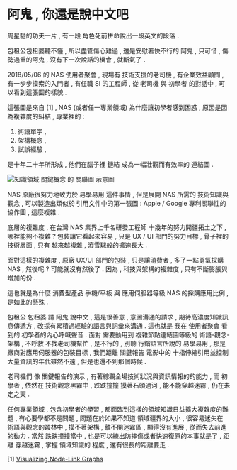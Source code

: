 # 阿鬼 , 你還是說中文吧

周星馳的功夫一片 , 有一段 角色死前拼命說出一段英文的段落 .

包租公包租婆聽不懂 , 所以盡管傷心難過 , 還是安慰著快不行的 阿鬼 , 只可惜 , 傷勢過重的阿鬼 , 沒有下一次說話的機會 , 就斷氣了 .

2018/05/06 的 NAS 使用者聚會 , 現場有 技術支援的老司機 , 有企業效益顧問 , 有一步步摸索的入門者 , 有任職 SI 的工程師 , 從 老司機 與 初學者 的對話中 , 可以看到這張圖的樣貌 .

這張圖是來自 [1] , NAS (或者任一專業領域) 為什麼讓初學者感到困惑 , 原因是因為複雜度的糾結 , 專業裡的 :

1. 術語單字 ,
2. 架構概念 ,
3. 試誤經驗 , 

是十年二十年所形成 , 他們在腦子裡 鏈結 成為一幅壯觀而有效率的 連結圖 .

![知識領域 關鍵概念 的 關聯圖 示意圖](https://cdn-images-1.medium.com/max/1600/1*UlfG6Q33A88oLXWc4h0BKQ.jpeg)

NAS 原廠很努力地致力於 易學易用 這件事情 , 但是展開 NAS 所需的 技術知識與觀念 , 可以製造出類似於 引用文件中的第一張圖 : Apple / Google 專利關聯性的協作圖 , 這麼複雜 .

底層的複雜度 , 在台灣 NAS 業界上千名研發工程師 十幾年的努力開疆拓土之下 , 哪裡能夠不複雜 ? 包裝讓它看起來容易 , 只是 UX / UI 部門的努力目標 , 骨子裡的技術層面 , 只有 越來越複雜 , 滾雪球般的擴速長大 .

面對這樣的複雜度 , 原廠 UX/UI 部門的包裝 , 只是讓消費者 , 多了一點勇氣採購 NAS , 然後呢 ? 可能就沒有然後了 .
因為 , 科技與架構的複雜度 , 只有不斷膨脹與增加的份 .

這也就是為什麼 消費型產品 手機/平板 與 應用伺服器等級 NAS 的採購應用比例 , 是如此的懸殊 .

包租公 包租婆 請 阿鬼 說中文 , 這是很善意 , 意圖溝通的請求 , 期待高濃度知識訊息傳遞方 , 改採有累積過經驗的語言與詞彙來溝通 . 這也就是 我在 使用者聚會 看到的 初學者的內心呼喊聲音 . 面對 需要動用到 複雜節點連結圖等級的 術語-觀念-架構 , 不呼救 不找老司機幫忙 , 是不行的 , 別聽 行銷語言所說的 易學易用 , 那是廠商對應用伺服器的包裝目標 , 我們距離 關鍵報告 電影中的 十指伸縮引用並控制大量資訊的年代雖然不遠 , 但是也還不到那個時候 .

老司機們 像 關鍵報告的演示 , 有著綜觀全場技術狀況與資訊情報的的能力 , 而 初學者 , 依然在 技術觀念黑霧中 , 跌跌撞撞 摸著石頭過河 , 能不能穿越迷霧 , 仍在未定之天 .

任何專業領域 , 包含初學者的學習 , 都面臨到這樣的領域知識日益擴大複雜度的難題 , 有心要學都不是問題 , 問題在於如果不知道 領域疆界的大小 , 很容易迷失在 術語與觀念的叢林中 , 摸不著架構 , 離不開迷霧區 , 顯得沒有進展 , 從而失去前進的動力 . 當然 跌跌撞撞當中 , 也是可以練出防摔傷或者快速復原的本事就是了 , 距離 穿越迷霧 , 掌握 領域知識的 程度 , 還有很長的距離要走 .

[1] [Visualizing Node-Link Graphs](https://medium.com/kineviz-blog/visualizing-node-link-graphs-84a40a9b2fcc)
